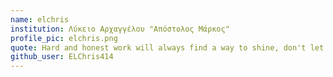 ```yaml
---
name: elchris
institution: Λύκειο Αρχαγγέλου "Απόστολος Μάρκος"
profile_pic: elchris.png
quote: Hard and honest work will always find a way to shine, don't let anything stop from doing what you love.
github_user: ELChris414
---
```

